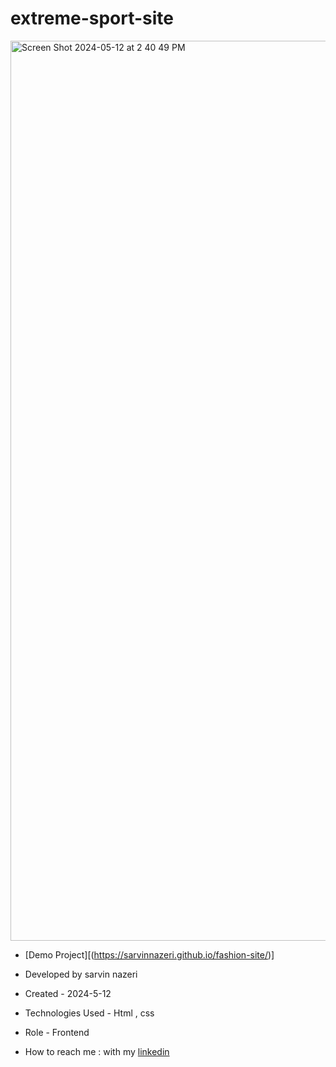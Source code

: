# extreme-sport-site
<img width="1440" alt="Screen Shot 2024-05-12 at 2 40 49 PM" src="https://github.com/sarvinnazeri/extreme-sport-site/assets/166671712/4beb4a1f-7e65-4ced-b43d-3c3be422ee2b">

- [Demo Project][(https://sarvinnazeri.github.io/fashion-site/)]

- Developed by sarvin nazeri

- Created - 2024-5-12

- Technologies Used - Html , css 

- Role - Frontend

- How to reach me : with my [linkedin](https://www.linkedin.com/in/sarvin-nazeri)
